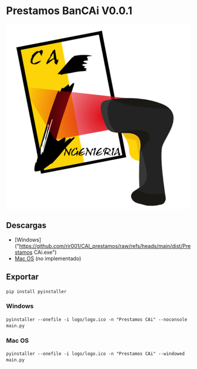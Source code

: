 
# Prestamos BanCAi V0.0.1

[![App logo](logo/logo.png)](https://github.com/rir001/CAI_prestamos)

## Descargas
- [Windows]("https://github.com/rir001/CAI_prestamos/raw/refs/heads/main/dist/Prestamos CAi.exe")
- [Mac OS]() (no implementado)

## Exportar
`pip install pyinstaller`
### Windows
`pyinstaller --onefile -i logo/logo.ico -n "Prestamos CAi" --noconsole main.py`
### Mac OS
`pyinstaller --onefile -i logo/logo.ico -n "Prestamos CAi" --windowed  main.py`

